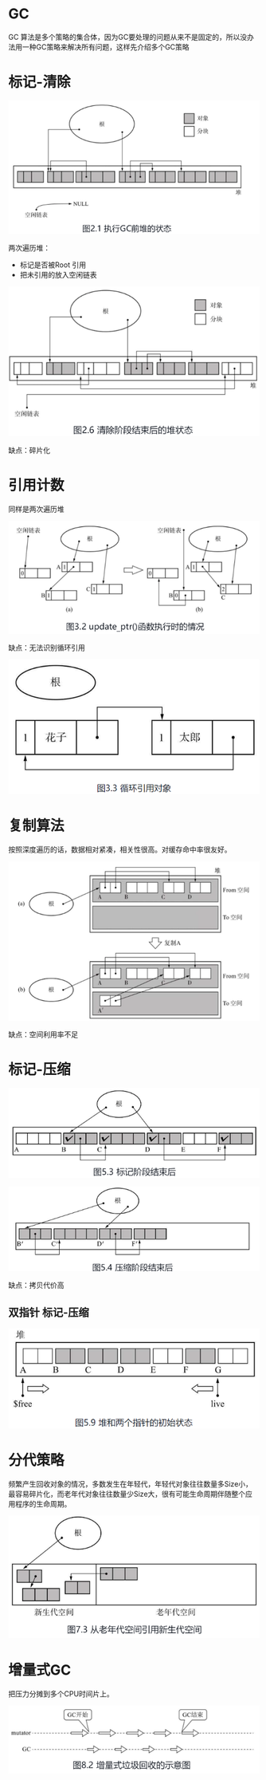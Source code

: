 ﻿# GC

GC 算法是多个策略的集合体，因为GC要处理的问题从来不是固定的，所以没办法用一种GC策略来解决所有问题，这样先介绍多个GC策略

# 标记-清除

![](../99.res/pic/20230116121058.png)  

两次遍历堆：
- 标记是否被Root 引用
- 把未引用的放入空闲链表

![](../99.res/pic/20230116121253.png)  


缺点：碎片化

# 引用计数

同样是两次遍历堆

![](../99.res/pic/20230116121537.png)  

缺点：无法识别循环引用

![](../99.res/pic/20230116121739.png)  

# 复制算法

按照深度遍历的话，数据相对紧凑，相关性很高。对缓存命中率很友好。

![](../99.res/pic/20230116121852.png)  

缺点：空间利用率不足


# 标记-压缩

![](../99.res/pic/20230116122104.png)  

![](../99.res/pic/20230116122115.png)  

缺点：拷贝代价高

## 双指针 标记-压缩

![](../99.res/pic/20230116122338.png)  

# 分代策略

频繁产生回收对象的情况，多数发生在年轻代，年轻代对象往往数量多Size小，最容易碎片化，而老年代对象往往数量少Size大，很有可能生命周期伴随整个应用程序的生命周期。

![](../99.res/pic/20230116122752.png)  

# 增量式GC

把压力分摊到多个CPU时间片上。

![](../99.res/pic/20230116123015.png)  